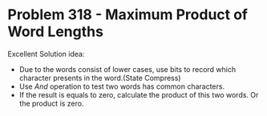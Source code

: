 # Problem 318 - Maximum Product of Word Lengths
Excellent Solution idea:
-   Due to the words consist of lower cases, use bits to record which character presents in the word.(State Compress)
-   Use _And_ operation to test two words has common characters.
-   If the result is equals to zero, calculate the product of this two words. Or the product is zero.